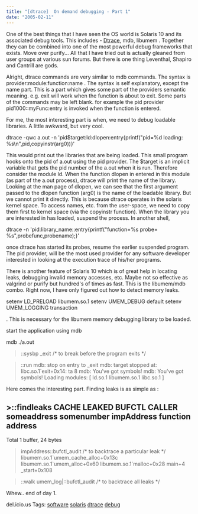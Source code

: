 ```yaml
---
title: "[dtrace]  On demand debugging - Part 1"
date: "2005-02-11"
---
```


One of the best things that I have seen the OS world is Solaris 10 and its associated debug tools. This includes - [Dtrace](http://technorati.com/tag/dtrace), mdb, libumem . Together they can be combined into one of the most powerful debug frameworks that exists. Move over purify... All that I have tried out is actually gleaned from user groups at various sun forums. But there is one thing Leventhal, Shapiro and Cantrill are gods.

Alright, dtrace commands are very similar to mdb commands. The syntax is provider:module:function:name . The syntax is self explanatory, except the name part. This is a part which gives some part of the providers semantic meaning. e.g. exit will work when the function is about to exit. Some parts of the commands may be left blank. for example the pid provider pid1000::myFunc:entry is invoked when the function is entered.

For me, the most interesting part is when, we need to debug loadable libraries. A little awkward, but very cool.

dtrace -qwc a.out -n 'pid$target:ld:dlopen:entry{printf("pid=%d loading: %s\\n",pid,copyinstr(arg0))}'

This would print out the libraries that are being loaded. This small program hooks onto the pid of a.out using the pid provider. The $target is an implicit variable that gets the pid number of the a.out when it is run. Therefore consider the module ld. When the function dlopen in entered in this module (as part of the a.out process), dtrace will print the name of the library. Looking at the man page of dlopen, we can see that the first argument passed to the dlopen function (arg0) is the name of the loadable library. But we cannot print it directly. This is because dtrace operates in the solaris kernel space. To access names, etc. from the user-space, we need to copy them first to kernel space (via the copyinstr function). When the library you are interested in has loaded, suspend the process. In another shell,

dtrace -n 'pid:library\_name::entry{printf("function=%s probe= %s",probefunc,probename);}'

once dtrace has started its probes, resume the earlier suspended program. The pid provider, will be the most used provider for any software developer interested in looking at the execution trace of his/her programs.

There is another feature of Solaris 10 which is of great help in locating leaks, debugging invalid memory accesses, etc. Maybe not so effective as valgrind or purify but hundred's of times as fast. This is the libumem/mdb combo. Right now, I have only figured out how to detect memory leaks.

setenv LD\_PRELOAD libumem.so.1 setenv UMEM\_DEBUG default setenv UMEM\_LOGGING transaction

. This is necessary for the libumem memory debugging library to be loaded.

start the application using mdb

mdb ./a.out
>::sysbp \_exit        /\* to break before the program exits \*/ 

>::run
mdb: stop on entry to \_exit
mdb: target stopped at:
libc.so.1\`exit+0x14:    ta        8
mdb: You've got symbols!
mdb: You've got symbols!
Loading modules: \[ ld.so.1 libumem.so.1 libc.so.1 \]

Here comes the interesting part. Finding leaks is as simple as :

\>::findleaks
CACHE           LEAKED       BUFCTL          CALLER
someaddress      somenumber   impAddress     function address
----------------------------------------------------------------------
   Total       1 buffer, 24 bytes

>impAddress::bufctl\_audit   /\* to backtrace a particular leak  \*/
libumem.so.1\`umem\_cache\_alloc+0x13c
         libumem.so.1\`umem\_alloc+0x60
         libumem.so.1\`malloc+0x28
         main+4
         \_start+0x108

>::walk umem\_log|::bufctl\_audit   /\* to backtrace all leaks \*/

Whew.. end of day 1.

del.icio.us Tags: [software](http://del.icio.us/sss8ue/software) [solaris](http://del.icio.us/sss8ue/solaris) [dtrace](http://del.icio.us/sss8ue/dtrace) [debug](http://del.icio.us/sss8ue/debug)
